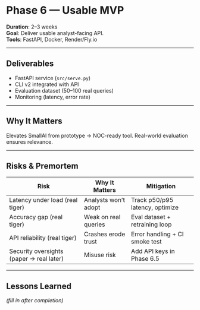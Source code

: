 # Phase 6 — Usable MVP

**Duration**: 2–3 weeks  
**Goal**: Deliver usable analyst-facing API.  
**Tools**: FastAPI, Docker, Render/Fly.io

---

## Deliverables
- FastAPI service (`src/serve.py`)
- CLI v2 integrated with API
- Evaluation dataset (50–100 real queries)
- Monitoring (latency, error rate)

---

## Why It Matters
Elevates SmallAI from prototype → NOC-ready tool. Real-world evaluation ensures relevance.

---

## Risks & Premortem
| Risk | Why It Matters | Mitigation |
|------|----------------|------------|
| Latency under load (real tiger) | Analysts won’t adopt | Track p50/p95 latency, optimize |
| Accuracy gap (real tiger) | Weak on real queries | Eval dataset + retraining loop |
| API reliability (real tiger) | Crashes erode trust | Error handling + CI smoke test |
| Security oversights (paper → real later) | Misuse risk | Add API keys in Phase 6.5 |

---

## Lessons Learned
*(fill in after completion)*
